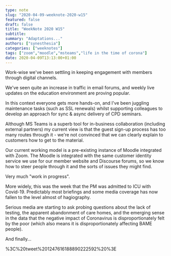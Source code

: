 ```yaml
---
type: note
slug: "2020-04-09-weeknote-2020-w15"
featured: false
draft: false
title: "WeekNote 2020 W15"
subtitle: 
summary: "Adaptations..."
authors: ["synesthesia"]
categories: ["weeknotes"]
tags: ["zoom","moodle","msteams","life in the time of corona"]
date: 2020-04-09T13:13:00+01:00
---
```


Work-wise we've been settling in keeping engagement with members through digital channels.

We've seen quite an increase in traffic in email forums, and weekly live updates on the education environment are proving popular.

In this context everyone gets more hands-on, and 
I've been juggling maintenance tasks (such as SSL renewals) whilst supporting colleagues to develop an approach for sync & async delivery of CPD seminars.

Although MS Teams is a superb tool for in-business collaboration (including external partners) my current view is that the guest sign-up process has too many routes through it - we're not convinced that we can clearly explain to customers how to get to the material.

Our current working model is a pre-existing instance of Moodle integrated with Zoom. The Moodle is integrated with the same customer identity service we use for our member website and Discourse forums, so we know how to steer people through it and the sorts of issues they might find.

Very much "work in progress".

More widely, this was the week that the PM was admitted to ICU with Covid-19. Predictably most briefings and some media coverage has now fallen to the level almost of hagiography.

Serious media are starting to ask probing questions about the lack of testing, the apparent abandonment of care homes, and the emerging sense in the data that the negative impact of Coronavirus is disproportionately felt by the poor (which also means it is disproportionately affecting BAME people).

And finally...

%3C%20tweet%201247616188890222592%20%3E





